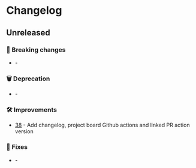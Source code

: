 # Changelog

## Unreleased

### 🚨 Breaking changes
- [](https://github.com/vegaprotocol/wendy/pull/) - 

### 🗑️ Deprecation
- [](https://github.com/vegaprotocol/wendy/pull/) - 

### 🛠 Improvements
- [38](https://github.com/vegaprotocol/wendy/pull/38) - Add changelog, project board Github actions and linked PR action version

### 🐛 Fixes
- [](https://github.com/vegaprotocol/wendy/pull/) - 




